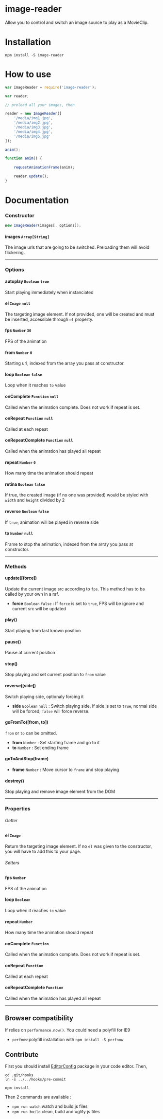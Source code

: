 image-reader
============

Allow you to control and switch an image source to play as a MovieClip.

Installation
============

```
npm install -S image-reader
```

How to use
==========

```javascript
var ImageReader = require('image-reader');

var reader;

// preload all your images, then

reader = new ImageReader([
	'/media/img1.jpg',
	'/media/img2.jpg',
	'/media/img3.jpg',
	'/media/img4.jpg',
	'/media/img5.jpg'
]);

anim();

function anim() {
	
	requestAnimationFrame(anim);

	reader.update();
}
```

Documentation
=============

### Constructor

```javascript
new ImageReader(images[, options]);
```

#### images `Array[String]`
The image urls that are going to be switched. Preloading them will avoid flickering.

---

### Options

#### autoplay `Boolean` `true`
Start playing immediately when instanciated

#### el `Image` `null` 
The targeting image element. If not provided, one will be created and must be inserted, accessible through `el` property.

#### fps `Number` `30`
FPS of the animation

#### from `Number` `0`
Starting url, indexed from the array you pass at constructor.

#### loop `Boolean` `false`
Loop when it reaches `to` value

#### onComplete `Function` `null`
Called when the animation complete. Does not work if repeat is set.

#### onRepeat `Function` `null`
Called at each repeat

#### onRepeatComplete `Function` `null`
Called when the animation has played all repeat

#### repeat `Number` `0`
How many time the animation should repeat

#### retina `Boolean` `false`
If true, the created image (if no one was provided) would be styled with `width` and `height` divided by 2

#### reverse `Boolean` `false`
If `true`, animation will be played in reverse side 

#### to `Number` `null`
Frame to stop the animation, indexed from the array you pass at constructor.

---

### Methods

#### update([force])
Update the current image src according to `fps`. This method has to ba called by your own in a raf.
- **force** `Boolean` `false` : If `force` is set to `true`, FPS will be ignore and current src will be updated

#### play()
Start playing from last known position

#### pause()
Pause at current position

#### stop()
Stop playing and set current position to `from` value

#### reverse([side])
Switch playing side, optionaly forcing it
- **side** `Boolean` `null` : Switch playing side. If side is set to `true`, normal side will be forced; `false` will force reverse.

#### goFromTo([from, to])
`from` or `to` can be omitted.
- **from** `Number` : Set starting frame and go to it
- **to** `Number` : Set ending frame

#### goToAndStop(frame)
- **frame** `Number` : Move cursor to `frame` and stop playing

#### destroy()
Stop playing and remove image element from the DOM

---

### Properties

###### Getter

#### el `Image`
Return the targeting image element. If no `el` was given to the constructor, you will have to add this to your page.


###### Setters

#### fps `Number`
FPS of the animation

#### loop `Boolean`
Loop when it reaches `to` value

#### repeat `Number`
How many time the animation should repeat

#### onComplete `Function`
Called when the animation complete. Does not work if repeat is set.

#### onRepeat `Function`
Called at each repeat

#### onRepeatComplete `Function`
Called when the animation has played all repeat

---

Browser compatibility
---------------------

If relies on `performance.now()`. You could need a polyfill for IE9
- `perfnow` polyfill installation with `npm install -S perfnow`

Contribute
----------

First you should install [EditorConfig](http://editorconfig.org/) package in your code editor. Then,

```
cd .git/hooks
ln -s ../../hooks/pre-commit

npm install
```

Then 2 commands are available :
- `npm run watch` watch and build js files
- `npm run build` clean, build and uglify js files
